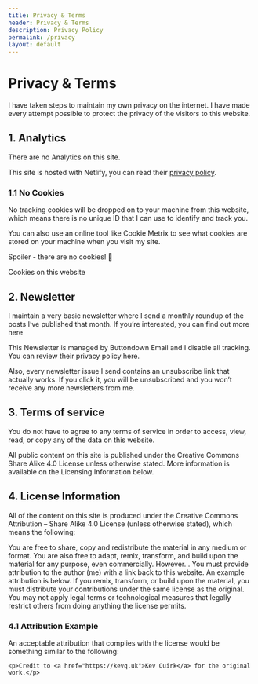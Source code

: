 ```yaml
---
title: Privacy & Terms
header: Privacy & Terms
description: Privacy Policy
permalink: /privacy
layout: default
---
```


# Privacy & Terms

<p class="tldr">I have taken steps to maintain my own privacy on the internet. I have made every attempt possible to protect the privacy of the visitors to this website.</p>

## 1. Analytics
There are no Analytics on this site.

This site is hosted with Netlify, you can read their [privacy policy](https://www.netlify.com/privacy/).

### 1.1 No Cookies
No tracking cookies will be dropped on to your machine from this website, which means there is no unique ID that I can use to identify and track you.

You can also use an online tool like Cookie Metrix to see what cookies are stored on your machine when you visit my site.

Spoiler - there are no cookies! 🙂

Cookies on this website

## 2. Newsletter
I maintain a very basic newsletter where I send a monthly roundup of the posts I’ve published that month. If you’re interested, you can find out more here

This Newsletter is managed by Buttondown Email and I disable all tracking. You can review their privacy policy here.

Also, every newsletter issue I send contains an unsubscribe link that actually works. If you click it, you will be unsubscribed and you won’t receive any more newsletters from me.

## 3. Terms of service
You do not have to agree to any terms of service in order to access, view, read, or copy any of the data on this website.

All public content on this site is published under the Creative Commons Share Alike 4.0 License unless otherwise stated. More information is available on the Licensing Information below.

## 4. License Information
All of the content on this site is produced under the Creative Commons Attribution – Share Alike 4.0 License (unless otherwise stated), which means the following:

You are free to share, copy and redistribute the material in any medium or format.
You are also free to adapt, remix, transform, and build upon the material for any purpose, even commercially. However…
You must provide attribution to the author (me) with a link back to this website. An example attribution is below.
If you remix, transform, or build upon the material, you must distribute your contributions under the same license as the original.
You may not apply legal terms or technological measures that legally restrict others from doing anything the license permits.

### 4.1 Attribution Example
An acceptable attribution that complies with the license would be something similar to the following:

```
<p>Credit to <a href="https://kevq.uk">Kev Quirk</a> for the original work.</p>
```